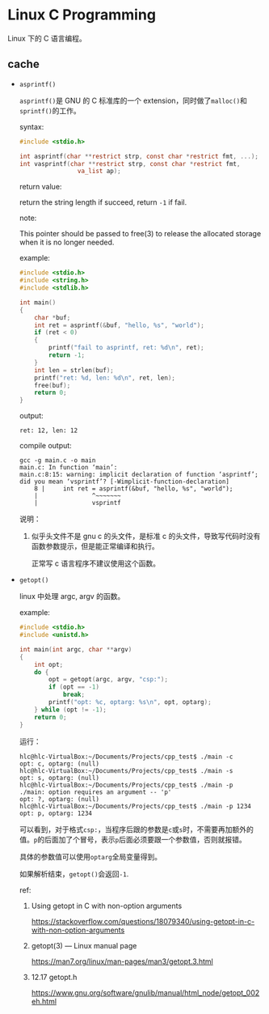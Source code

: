 # Linux C Programming

Linux 下的 C 语言编程。

## cache

* `asprintf()`

    `asprintf()`是 GNU 的 C 标准库的一个 extension，同时做了`malloc()`和`sprintf()`的工作。

    syntax:

    ```c
    #include <stdio.h>

    int asprintf(char **restrict strp, const char *restrict fmt, ...);
    int vasprintf(char **restrict strp, const char *restrict fmt,
                    va_list ap);
    ```

    return value:

    return the string length if succeed, return `-1` if fail.

    note:

    This pointer should be passed to free(3) to release the allocated storage when it is no longer needed.

    example:

    ```c
    #include <stdio.h>
    #include <string.h>
    #include <stdlib.h>

    int main()
    {
        char *buf;
        int ret = asprintf(&buf, "hello, %s", "world");
        if (ret < 0)
        {
            printf("fail to asprintf, ret: %d\n", ret);
            return -1;
        }
        int len = strlen(buf);
        printf("ret: %d, len: %d\n", ret, len);
        free(buf);
        return 0;
    }
    ```

    output:

    ```
    ret: 12, len: 12
    ```

    compile output:

    ```
    gcc -g main.c -o main
    main.c: In function ‘main’:
    main.c:8:15: warning: implicit declaration of function ‘asprintf’; did you mean ‘vsprintf’? [-Wimplicit-function-declaration]
        8 |     int ret = asprintf(&buf, "hello, %s", "world");
        |               ^~~~~~~~
        |               vsprintf
    ```

    说明：

    1. 似乎头文件不是 gnu c 的头文件，是标准 c 的头文件，导致写代码时没有函数参数提示，但是能正常编译和执行。

        正常写 c 语言程序不建议使用这个函数。

* `getopt()`

    linux 中处理 argc, argv 的函数。

    example:

    ```c
    #include <stdio.h>
    #include <unistd.h>

    int main(int argc, char **argv)
    {
        int opt;
        do {
            opt = getopt(argc, argv, "csp:");
            if (opt == -1)
                break;
            printf("opt: %c, optarg: %s\n", opt, optarg);
        } while (opt != -1);
        return 0;
    }
    ```

    运行：

    ```
    hlc@hlc-VirtualBox:~/Documents/Projects/cpp_test$ ./main -c
    opt: c, optarg: (null)
    hlc@hlc-VirtualBox:~/Documents/Projects/cpp_test$ ./main -s
    opt: s, optarg: (null)
    hlc@hlc-VirtualBox:~/Documents/Projects/cpp_test$ ./main -p
    ./main: option requires an argument -- 'p'
    opt: ?, optarg: (null)
    hlc@hlc-VirtualBox:~/Documents/Projects/cpp_test$ ./main -p 1234
    opt: p, optarg: 1234
    ```

    可以看到，对于格式`csp:`，当程序后跟的参数是`c`或`s`时，不需要再加额外的值。`p`的后面加了个冒号，表示`p`后面必须要跟一个参数值，否则就报错。

    具体的参数值可以使用`optarg`全局变量得到。

    如果解析结束，`getopt()`会返回`-1`.


    ref:

    1. Using getopt in C with non-option arguments
    
        <https://stackoverflow.com/questions/18079340/using-getopt-in-c-with-non-option-arguments>

    2. getopt(3) — Linux manual page

        <https://man7.org/linux/man-pages/man3/getopt.3.html>

    3. 12.17 getopt.h

        <https://www.gnu.org/software/gnulib/manual/html_node/getopt_002eh.html>

